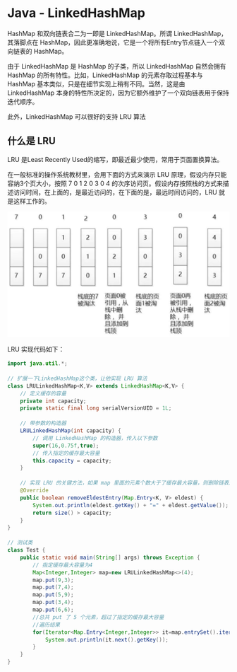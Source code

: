 # Java - LinkedHashMap

HashMap 和双向链表合二为一即是 LinkedHashMap。所谓 LinkedHashMap，其落脚点在 HashMap，因此更准确地说，它是一个将所有Entry节点链入一个双向链表的 HashMap。

由于 LinkedHashMap 是 HashMap 的子类，所以 LinkedHashMap 自然会拥有 HashMap 的所有特性。比如，LinkedHashMap 的元素存取过程基本与 HashMap 基本类似，只是在细节实现上稍有不同。当然，这是由 LinkedHashMap 本身的特性所决定的，因为它额外维护了一个双向链表用于保持迭代顺序。

此外，LinkedHashMap 可以很好的支持 LRU 算法

## 什么是 LRU

LRU 是Least Recently Used的缩写，即最近最少使用，常用于页面置换算法。

在一般标准的操作系统教材里，会用下面的方式来演示 LRU 原理，假设内存只能容纳3个页大小，按照 7 0 1 2 0 3 0 4 的次序访问页。假设内存按照栈的方式来描述访问时间，在上面的，是最近访问的，在下面的是，最远时间访问的，LRU 就是这样工作的。

![img](./img/img0012.jpg)

LRU 实现代码如下：

```java
import java.util.*;

// 扩展一下LinkedHashMap这个类，让他实现 LRU 算法
class LRULinkedHashMap<K,V> extends LinkedHashMap<K,V> {
	// 定义缓存的容量
	private int capacity;
	private static final long serialVersionUID = 1L;
	
    // 带参数的构造器	
	LRULinkedHashMap(int capacity) {
		// 调用 LinkedHashMap 的构造器，传入以下参数
		super(16,0.75f,true);
		// 传入指定的缓存最大容量
		this.capacity = capacity;
	}
    
	// 实现 LRU 的关键方法，如果 map 里面的元素个数大于了缓存最大容量，则删除链表的顶端元素
	@Override
	public boolean removeEldestEntry(Map.Entry<K, V> eldest) { 
		System.out.println(eldest.getKey() + "=" + eldest.getValue());  
		return size() > capacity;
	}  
}

// 测试类
class Test {
    public static void main(String[] args) throws Exception {
        // 指定缓存最大容量为4
        Map<Integer,Integer> map=new LRULinkedHashMap<>(4);
        map.put(9,3);
        map.put(7,4);
        map.put(5,9);
        map.put(3,4);
        map.put(6,6);
        //总共 put 了 5 个元素，超过了指定的缓存最大容量
        //遍历结果
        for(Iterator<Map.Entry<Integer,Integer>> it=map.entrySet().iterator(); it.hasNext(); ){
            System.out.println(it.next().getKey());
        }
	}
}
```

